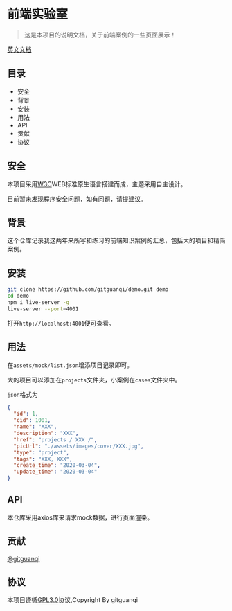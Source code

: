 # 前端实验室

> 这是本项目的说明文档，关于前端案例的一些页面展示！

[英文文档](./README.md)

## 目录

+ 安全
+ 背景
+ 安装
+ 用法
+ API
+ 贡献
+ 协议

## 安全

本项目采用[W3C](https://w3.org)WEB标准原生语言搭建而成，主题采用自主设计。

目前暂未发现程序安全问题，如有问题，请提[建议](https://github.com/gitguanqi/demo/issues/new)。

## 背景

这个仓库记录我这两年来所写和练习的前端知识案例的汇总，包括大的项目和精简案例。

## 安装

```sh
git clone https://github.com/gitguanqi/demo.git demo
cd demo
npm i live-server -g
live-server --port=4001
```

打开`http://localhost:4001`便可查看。

## 用法

在`assets/mock/list.json`增添项目记录即可。

大的项目可以添加在`projects`文件夹，小案例在`cases`文件夹中。

`json`格式为

```json
{
  "id": 1,
  "cid": 1001,
  "name": "XXX",
  "description": "XXX",
  "href": "projects / XXX /",
  "picUrl": "./assets/images/cover/XXX.jpg",
  "type": "project",
  "tags": "XXX, XXX",
  "create_time": "2020-03-04",
  "update_time": "2020-03-04"
}
```

## API

本仓库采用axios库来请求mock数据，进行页面渲染。

## 贡献

[@gitguanqi](https://github.com/gitguanqi)

## 协议

本项目遵循[GPL3.0](https://www.gnu.org/licenses/gpl-3.0.html)协议,Copyright By gitguanqi
